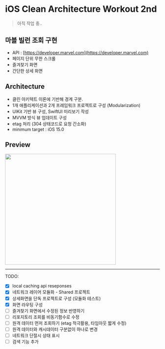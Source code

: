# iOS Clean Architecture Workout 2nd

> 아직 작업 중..

## 마블 빌런 조회 구현  

- API : [https://developer.marvel.com](https://developer.marvel.com)
- 페이지 단위 무한 스크롤
- 즐겨찾기 화면 
- 간단한 상세 화면

## Architecture

- 클린 아키텍트 이론에 기반해 경계 구분.
- 1개 애플리케이션과 2개 프레임워크 프로젝트로 구성 (Modularization)
- UIKit 기반 뷰 구성, SwiftUI 미리보기 작성
- MVVM 방식 뷰 업데이트 구성 
- etag 처리 (304 상태코드로 요청 간소화) 
- minimum target : iOS 15.0

## Preview

[<img src="marvel-villain-low.gif" width="360px">](https://vimeo.com/880053093 "iOS앱 연습2-마블빌런즈(어중간)")

---

TODO: 
- [x] local caching api reseponses
- [x] 네트워크 레이어 모듈화 - Shared 프로젝트
- [x] 상세화면을 단독 프로젝트로 구성 (모듈화 테스트) 
- [x] 화면 라우팅 구성
- [ ] 즐겨찾기 화면에서 수정된 정보 반영하기
- [ ] 리포지토리 조회를 비동기함수로 수정
- [ ] 원격 데이터 먼저 조회하기 (etag 적극활용, 타임아웃 짧게 수정)
- [ ] 원격 데이터와 캐시데이터 구분없이 하나로 변경
- [ ] 네트워크 단절시 상태 표시
- [ ] 검색 기능 추가 
